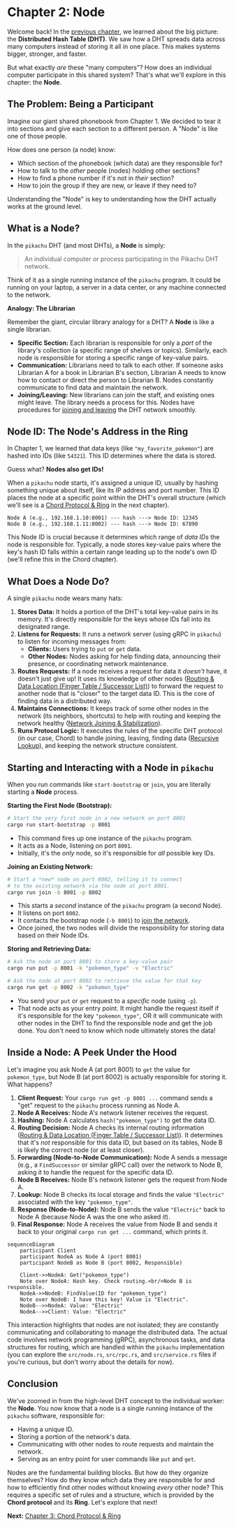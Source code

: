 # Chapter 2: Node

Welcome back! In the [previous chapter](01_distributed_hash_table__dht__.md), we learned about the big picture: the **Distributed Hash Table (DHT)**. We saw how a DHT spreads data across many computers instead of storing it all in one place. This makes systems bigger, stronger, and faster.

But what exactly *are* these "many computers"? How does an individual computer participate in this shared system? That's what we'll explore in this chapter: the **Node**.

## The Problem: Being a Participant

Imagine our giant shared phonebook from Chapter 1. We decided to tear it into sections and give each section to a different person. A "Node" is like one of those people.

How does one person (a node) know:
*   Which section of the phonebook (which data) are they responsible for?
*   How to talk to the *other* people (nodes) holding other sections?
*   How to find a phone number if it's not in *their* section?
*   How to join the group if they are new, or leave if they need to?

Understanding the "Node" is key to understanding how the DHT actually works at the ground level.

## What is a Node?

In the `pikachu` DHT (and most DHTs), a **Node** is simply:

> An individual computer or process participating in the Pikachu DHT network.

Think of it as a single running instance of the `pikachu` program. It could be running on your laptop, a server in a data center, or any machine connected to the network.

**Analogy: The Librarian**

Remember the giant, circular library analogy for a DHT? A **Node** is like a single librarian.

*   **Specific Section:** Each librarian is responsible for only a *part* of the library's collection (a specific range of shelves or topics). Similarly, each node is responsible for storing a specific range of key-value pairs.
*   **Communication:** Librarians need to talk to each other. If someone asks Librarian A for a book in Librarian B's section, Librarian A needs to know how to contact or direct the person to Librarian B. Nodes constantly communicate to find data and maintain the network.
*   **Joining/Leaving:** New librarians can join the staff, and existing ones might leave. The library needs a process for this. Nodes have procedures for [joining and leaving](06_network_joining___stabilization_.md) the DHT network smoothly.

## Node ID: The Node's Address in the Ring

In Chapter 1, we learned that data keys (like `"my_favorite_pokemon"`) are hashed into IDs (like `54321`). This ID determines where the data is stored.

Guess what? **Nodes also get IDs!**

When a `pikachu` node starts, it's assigned a unique ID, usually by hashing something unique about itself, like its IP address and port number. This ID places the node at a specific point within the DHT's overall structure (which we'll see is a [Chord Protocol & Ring](03_chord_protocol___ring_.md) in the next chapter).

```
Node A (e.g., 192.168.1.10:8001) --- hash ---> Node ID: 12345
Node B (e.g., 192.168.1.11:8002) --- hash ---> Node ID: 67890
```

This Node ID is crucial because it determines which range of *data IDs* the node is responsible for. Typically, a node stores key-value pairs where the key's hash ID falls within a certain range leading up to the node's own ID (we'll refine this in the Chord chapter).

## What Does a Node Do?

A single `pikachu` node wears many hats:

1.  **Stores Data:** It holds a portion of the DHT's total key-value pairs in its memory. It's directly responsible for the keys whose IDs fall into its designated range.
2.  **Listens for Requests:** It runs a network server (using gRPC in `pikachu`) to listen for incoming messages from:
    *   **Clients:** Users trying to `put` or `get` data.
    *   **Other Nodes:** Nodes asking for help finding data, announcing their presence, or coordinating network maintenance.
3.  **Routes Requests:** If a node receives a request for data it *doesn't* have, it doesn't just give up! It uses its knowledge of other nodes ([Routing & Data Location (Finger Table / Successor List)](04_routing___data_location__finger_table___successor_list__.md)) to forward the request to another node that is "closer" to the target data ID. This is the core of finding data in a distributed way.
4.  **Maintains Connections:** It keeps track of some other nodes in the network (its neighbors, shortcuts) to help with routing and keeping the network healthy ([Network Joining & Stabilization](06_network_joining___stabilization_.md)).
5.  **Runs Protocol Logic:** It executes the rules of the specific DHT protocol (in our case, Chord) to handle joining, leaving, finding data ([Recursive Lookup](05_recursive_lookup_.md)), and keeping the network structure consistent.

## Starting and Interacting with a Node in `pikachu`

When you run commands like `start-bootstrap` or `join`, you are literally starting a **Node** process.

**Starting the First Node (Bootstrap):**

```bash
# Start the very first node in a new network on port 8001
cargo run start-bootstrap -p 8001
```

*   This command fires up one instance of the `pikachu` program.
*   It acts as a Node, listening on port `8001`.
*   Initially, it's the *only* node, so it's responsible for *all* possible key IDs.

**Joining an Existing Network:**

```bash
# Start a *new* node on port 8002, telling it to connect
# to the existing network via the node at port 8001.
cargo run join -b 8001 -p 8002
```

*   This starts a *second* instance of the `pikachu` program (a second Node).
*   It listens on port `8002`.
*   It contacts the bootstrap node (`-b 8001`) to [join the network](06_network_joining___stabilization_.md).
*   Once joined, the two nodes will divide the responsibility for storing data based on their Node IDs.

**Storing and Retrieving Data:**

```bash
# Ask the node at port 8001 to store a key-value pair
cargo run put -p 8001 -k "pokemon_type" -v "Electric"

# Ask the node at port 8002 to retrieve the value for that key
cargo run get -p 8002 -k "pokemon_type"
```

*   You send your `put` or `get` request to a *specific* node (using `-p`).
*   That node acts as your entry point. It might handle the request itself if it's responsible for the key `"pokemon_type"`, OR it will communicate with other nodes in the DHT to find the responsible node and get the job done. You don't need to know which node ultimately stores the data!

## Inside a Node: A Peek Under the Hood

Let's imagine you ask Node A (at port 8001) to `get` the value for `pokemon_type`, but Node B (at port 8002) is actually responsible for storing it. What happens?

1.  **Client Request:** Your `cargo run get -p 8001 ...` command sends a "get" request to the `pikachu` process running as Node A.
2.  **Node A Receives:** Node A's network listener receives the request.
3.  **Hashing:** Node A calculates `hash("pokemon_type")` to get the data ID.
4.  **Routing Decision:** Node A checks its internal routing information ([Routing & Data Location (Finger Table / Successor List)](04_routing___data_location__finger_table___successor_list__.md)). It determines that it's *not* responsible for this data ID, but based on its tables, Node B is likely the correct node (or at least closer).
5.  **Forwarding (Node-to-Node Communication):** Node A sends a message (e.g., a `FindSuccessor` or similar gRPC call) over the network to Node B, asking it to handle the request for the specific data ID.
6.  **Node B Receives:** Node B's network listener gets the request from Node A.
7.  **Lookup:** Node B checks its local storage and finds the value `"Electric"` associated with the key `"pokemon_type"`.
8.  **Response (Node-to-Node):** Node B sends the value `"Electric"` back to Node A (because Node A was the one who asked *it*).
9.  **Final Response:** Node A receives the value from Node B and sends it back to your original `cargo run get ...` command, which prints it.

```mermaid
sequenceDiagram
    participant Client
    participant NodeA as Node A (port 8001)
    participant NodeB as Node B (port 8002, Responsible)

    Client->>NodeA: Get("pokemon_type")
    Note over NodeA: Hash key. Check routing.<br/>Node B is responsible.
    NodeA->>NodeB: FindValue(ID for "pokemon_type")
    Note over NodeB: I have this key! Value is "Electric".
    NodeB-->>NodeA: Value: "Electric"
    NodeA-->>Client: Value: "Electric"
```

This interaction highlights that nodes are not isolated; they are constantly communicating and collaborating to manage the distributed data. The actual code involves network programming (gRPC), asynchronous tasks, and data structures for routing, which are handled within the `pikachu` implementation (you can explore the `src/node.rs`, `src/rpc.rs`, and `src/service.rs` files if you're curious, but don't worry about the details for now).

## Conclusion

We've zoomed in from the high-level DHT concept to the individual worker: the **Node**. You now know that a node is a single running instance of the `pikachu` software, responsible for:

*   Having a unique ID.
*   Storing a portion of the network's data.
*   Communicating with other nodes to route requests and maintain the network.
*   Serving as an entry point for user commands like `put` and `get`.

Nodes are the fundamental building blocks. But how do they organize themselves? How do they know *which* data they are responsible for and how to efficiently find other nodes without knowing *every* other node? This requires a specific set of rules and a structure, which is provided by the **Chord protocol** and its **Ring**. Let's explore that next!

**Next:** [Chapter 3: Chord Protocol & Ring](03_chord_protocol___ring_.md)
